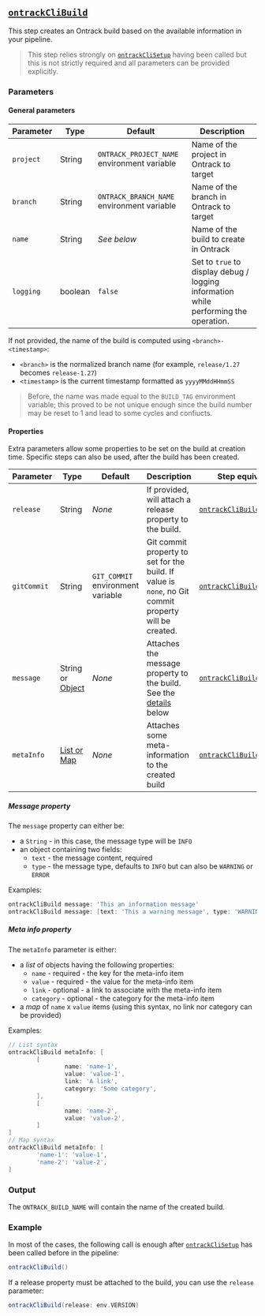 ## [`ontrackCliBuild`](ontrackCliBuild.groovy)

This step creates an Ontrack build based on the available information in your pipeline.

> This step relies strongly on [`ontrackCliSetup`](ontrackCliSetup.md) having been called but this is not strictly required and all parameters can be provided explicitly.

### Parameters

#### General parameters

| Parameter | Type    | Default                                     | Description                                                                          |
|-----------|---------|---------------------------------------------|--------------------------------------------------------------------------------------|
| `project` | String  | `ONTRACK_PROJECT_NAME` environment variable | Name of the project in Ontrack to target                                             |
| `branch`  | String  | `ONTRACK_BRANCH_NAME` environment variable  | Name of the branch in Ontrack to target                                              |
| `name`    | String  | _See below_                                 | Name of the build to create in Ontrack                                               |
| `logging` | boolean | `false`                                     | Set to `true` to display debug / logging information while performing the operation. |

If not provided, the name of the build is computed using `<branch>-<timestamp>`:

* `<branch>` is the normalized branch name (for example, `release/1.27` becomes `release-1.27`)
* `<timestamp>` is the current timestamp formatted as `yyyyMMddHHmmSS`

> Before, the name was made equal to the `BUILD_TAG` environment variable; this proved to be not unique enough since the build number may be reset to 1 and
> lead to some cycles and confiucts.

#### Properties

Extra parameters allow some properties to be set on the build at creation time. Specific steps can also be used, after the build has been created.

| Parameter   | Type                                  | Default                           | Description                                                                                           | Step equivalent                                           |
|-------------|---------------------------------------|-----------------------------------|-------------------------------------------------------------------------------------------------------|-----------------------------------------------------------|
| `release`   | String                                | _None_                            | If provided, will attach a release property to the build.                                             | [`ontrackCliBuildRelease`](ontrackCliBuildRelease.md)     |
| `gitCommit` | String                                | `GIT_COMMIT` environment variable | Git commit property to set for the build. If value is `none`, no Git commit property will be created. | [`ontrackCliBuildGitCommit`](ontrackCliBuildGitCommit.md) |
| `message`   | String or [Object](#message-property) | _None_                            | Attaches the message property to the build. See the [details](#message-property) below                | [`ontrackCliBuildMessage`](ontrackCliBuildMessage.md)     |
| `metaInfo`  | [List or Map](#meta-info-property)    | _None_                            | Attaches some meta-information to the created build                                                   | [`ontrackCliBuildMetaInfo`](ontrackCliBuildMetaInfo.md)   |

##### Message property

The `message` property can either be:

* a `String` - in this case, the message type will be `INFO`
* an object containing two fields:
  * `text` - the message content, required
  * `type` - the message type, defaults to `INFO` but can also be `WARNING` or `ERROR`

Examples:

````groovy
ontrackCliBuild message: 'This an information message'
ontrackCliBuild message: [text: 'This a warning message', type: 'WARNING']
````

##### Meta info property

The `metaInfo` parameter is either:

* a _list_ of objects having the following properties:
  * `name` - required - the key for the meta-info item
  * `value` - required - the value for the meta-info item
  * `link` - optional - a link to associate with the meta-info item
  * `category` - optional - the category for the meta-info item
* a _map_ of `name` x `value` items (using this syntax, no link nor category can be provided)

Examples:

```groovy
// List syntax
ontrackCliBuild metaInfo: [
        [
                name: 'name-1',
                value: 'value-1',
                link: 'A link',
                category: 'Some category',
        ],
        [
                name: 'name-2',
                value: 'value-2',
        ]
]
// Map syntax
ontrackCliBuild metaInfo: [
        'name-1': 'value-1',
        'name-2': 'value-2',
]
```

### Output

The `ONTRACK_BUILD_NAME` will contain the name of the created build.

### Example

In most of the cases, the following call is enough after [`ontrackCliSetup`](ontrackCliSetup.md) has been called before in the pipeline:

```groovy
ontrackCliBuild()
```

If a release property must be attached to the build, you can use the `release` parameter:

```groovy
ontrackCliBuild(release: env.VERSION)
```
